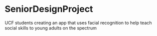 # SeniorDesignProject
UCF students creating an app that uses facial recognition to help teach social skills to young adults on the spectrum
